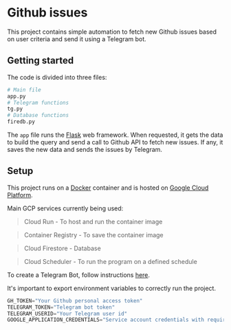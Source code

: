 # Github issues
This project contains simple automation to fetch new Github issues based on user criteria and send it using a Telegram bot.

## Getting started
The code is divided into three files:
```python
# Main file
app.py
# Telegram functions
tg.py
# Database functions
firedb.py
```
The `app` file runs the [Flask](https://flask.pocoo.org/) web framework. When requested, it gets the data to build the query and send a call to Github API to fetch new issues. If any, it saves the new data and sends the issues by Telegram.

## Setup
This project runs on a [Docker](https://www.docker.com/) container and is hosted on [Google Cloud Platform](https://cloud.google.com/).

Main GCP services currently being used:

> Cloud Run - To host and run the container image

> Container Registry - To save the container image

> Cloud Firestore - Database

> Cloud Scheduler - To run the program on a defined schedule

To create a Telegram Bot, follow instructions [here](https://core.telegram.org/bots#3-how-do-i-create-a-bot).

It's important to export environment variables to correctly run the project.
```python
GH_TOKEN="Your Github personal access token"
TELEGRAM_TOKEN="Telegram bot token"
TELEGRAM_USERID="Your Telegram user id"
GOOGLE_APPLICATION_CREDENTIALS="Service account credentials with required permissions"
```
